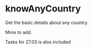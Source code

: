 # knowAnyCountry

Get the basic details about any country.

More to add.


Tasks for 27.03 is alos included
